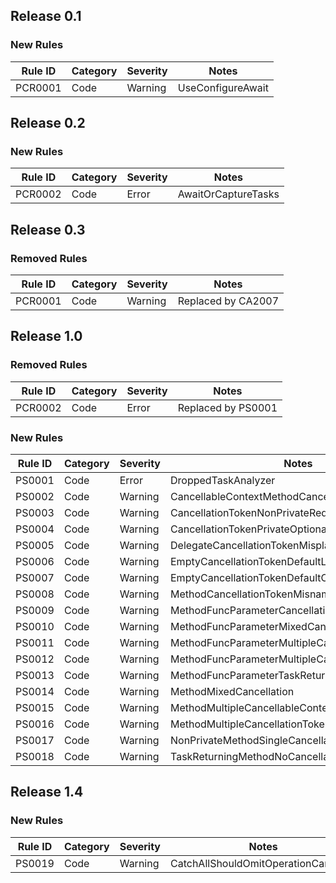 ﻿## Release 0.1

### New Rules

Rule ID | Category | Severity | Notes
--------|----------|----------|--------------------
PCR0001 |  Code    |  Warning | UseConfigureAwait

## Release 0.2

### New Rules

Rule ID | Category | Severity | Notes
--------|----------|----------|--------------------
PCR0002 |  Code    |  Error   | AwaitOrCaptureTasks

## Release 0.3

### Removed Rules

Rule ID | Category | Severity | Notes
--------|----------|----------|--------------------
PCR0001 |  Code    |  Warning | Replaced by CA2007

## Release 1.0

### Removed Rules

Rule ID | Category | Severity | Notes
--------|----------|----------|--------------------
PCR0002 |  Code    |  Error   | Replaced by PS0001

### New Rules

Rule ID | Category | Severity | Notes
--------|----------|----------|--------------------
PS0001  |  Code    |  Error   | DroppedTaskAnalyzer
PS0002  |  Code    |  Warning | CancellableContextMethodCancellationToken
PS0003  |  Code    |  Warning | CancellationTokenNonPrivateRequired
PS0004  |  Code    |  Warning | CancellationTokenPrivateOptional
PS0005  |  Code    |  Warning | DelegateCancellationTokenMisplaced
PS0006  |  Code    |  Warning | EmptyCancellationTokenDefaultLiteral
PS0007  |  Code    |  Warning | EmptyCancellationTokenDefaultOperator
PS0008  |  Code    |  Warning | MethodCancellationTokenMisnamed
PS0009  |  Code    |  Warning | MethodFuncParameterCancellationTokenMisplaced
PS0010  |  Code    |  Warning | MethodFuncParameterMixedCancellation
PS0011  |  Code    |  Warning | MethodFuncParameterMultipleCancellableContexts
PS0012  |  Code    |  Warning | MethodFuncParameterMultipleCancellationTokens
PS0013  |  Code    |  Warning | MethodFuncParameterTaskReturnTypeNoCancellation
PS0014  |  Code    |  Warning | MethodMixedCancellation
PS0015  |  Code    |  Warning | MethodMultipleCancellableContexts
PS0016  |  Code    |  Warning | MethodMultipleCancellationTokens
PS0017  |  Code    |  Warning | NonPrivateMethodSingleCancellationTokenMisnamed
PS0018  |  Code    |  Warning | TaskReturningMethodNoCancellation

## Release 1.4

### New Rules

Rule ID | Category | Severity | Notes
--------|----------|----------|-------
PS0019  | Code     | Warning  | CatchAllShouldOmitOperationCanceled
